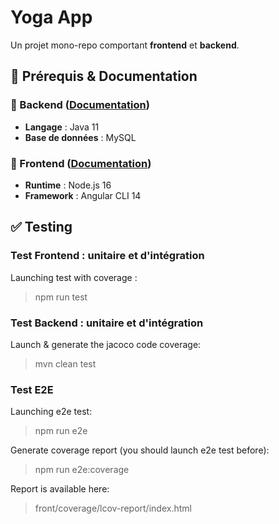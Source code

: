# Yoga App

Un projet mono-repo comportant **frontend** et **backend**.

## 📌 Prérequis & Documentation

### 🔹 Backend ([Documentation](./back/README.md))

- **Langage** : Java 11
- **Base de données** : MySQL

### 🔹 Frontend ([Documentation](./front/README.md))

- **Runtime** : Node.js 16
- **Framework** : Angular CLI 14

## ✅ Testing

### Test Frontend : unitaire et d'intégration

Launching test with coverage :

> npm run test 

### Test Backend : unitaire et d'intégration

Launch & generate the jacoco code coverage:

> mvn clean test

### Test E2E

Launching e2e test:

> npm run e2e

Generate coverage report (you should launch e2e test before):

> npm run e2e:coverage

Report is available here:

> front/coverage/lcov-report/index.html

